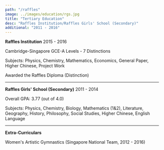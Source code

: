 ```yaml
---
path: "/raffles"
image: ../images/education/rgs.jpg
title: "Tertiary Education"
desc: "Raffles Institution/Raffles Girls' School (Secondary)"
additional: "2011 - 2016"
---
```


**Raffles Institution** 2015 - 2016

Cambridge-Singapore GCE-A Levels - 7 Distinctions

Subjects: Physics, Chemistry, Mathematics, Economics, General Paper, Higher Chinese, Project Work

Awarded the Raffles Diploma (Distinction)

---

**Raffles Girls' School (Secondary)** 2011 - 2014

Overall GPA: 3.77 (out of 4.0)

Subjects: Physics, Chemistry, Biology, Mathematics (1&2), Literature, Geography, History, Philosophy, Social Studies, Higher Chinese, English Language

---

**Extra-Curriculars**

Women's Artistic Gymnastics (Singapore National Team, 2012 - 2016)